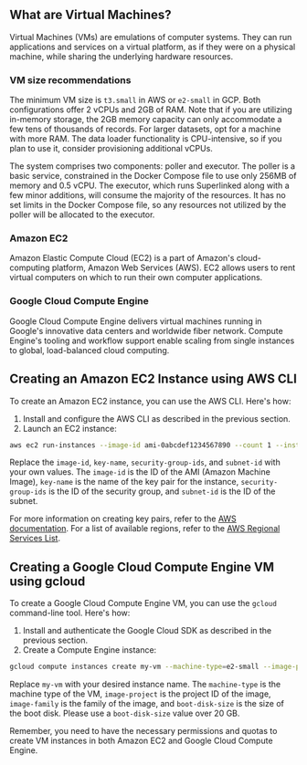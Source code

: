 ## What are Virtual Machines?

Virtual Machines (VMs) are emulations of computer systems. They can run applications and services on a virtual platform, as if they were on a physical machine, while sharing the underlying hardware resources.

### VM size recommendations

The minimum VM size is `t3.small` in AWS or `e2-small` in GCP. Both configurations offer 2 vCPUs and 2GB of RAM. Note that if you are utilizing in-memory storage, the 2GB memory capacity can only accommodate a few tens of thousands of records. For larger datasets, opt for a machine with more RAM. The data loader functionality is CPU-intensive, so if you plan to use it, consider provisioning additional vCPUs.

The system comprises two components: poller and executor. The poller is a basic service, constrained in the Docker Compose file to use only 256MB of memory and 0.5 vCPU. The executor, which runs Superlinked along with a few minor additions, will consume the majority of the resources. It has no set limits in the Docker Compose file, so any resources not utilized by the poller will be allocated to the executor.

### Amazon EC2

Amazon Elastic Compute Cloud (EC2) is a part of Amazon's cloud-computing platform, Amazon Web Services (AWS). EC2 allows users to rent virtual computers on which to run their own computer applications.

### Google Cloud Compute Engine

Google Cloud Compute Engine delivers virtual machines running in Google's innovative data centers and worldwide fiber network. Compute Engine's tooling and workflow support enable scaling from single instances to global, load-balanced cloud computing.

## Creating an Amazon EC2 Instance using AWS CLI

To create an Amazon EC2 instance, you can use the AWS CLI. Here's how:

1. Install and configure the AWS CLI as described in the previous section.
2. Launch an EC2 instance:

```bash
aws ec2 run-instances --image-id ami-0abcdef1234567890 --count 1 --instance-type t3.small --key-name MyKeyPair --security-group-ids sg-903004f8 --subnet-id subnet-6e7f829e
```

Replace the `image-id`, `key-name`, `security-group-ids`, and `subnet-id` with your own values. The `image-id` is the ID of the AMI (Amazon Machine Image), `key-name` is the name of the key pair for the instance, `security-group-ids` is the ID of the security group, and `subnet-id` is the ID of the subnet.

For more information on creating key pairs, refer to the [AWS documentation](https://docs.aws.amazon.com/AWSEC2/latest/UserGuide/ec2-key-pairs.html#having-ec2-create-your-key-pair). For a list of available regions, refer to the [AWS Regional Services List](https://aws.amazon.com/about-aws/global-infrastructure/regional-product-services/).

## Creating a Google Cloud Compute Engine VM using gcloud

To create a Google Cloud Compute Engine VM, you can use the `gcloud` command-line tool. Here's how:

1. Install and authenticate the Google Cloud SDK as described in the previous section.
2. Create a Compute Engine instance:

```bash
gcloud compute instances create my-vm --machine-type=e2-small --image-project=debian-cloud --image-family=debian-9 --boot-disk-size=50GB
```

Replace `my-vm` with your desired instance name. The `machine-type` is the machine type of the VM, `image-project` is the project ID of the image, `image-family` is the family of the image, and `boot-disk-size` is the size of the boot disk. Please use a `boot-disk-size` value over 20 GB.

Remember, you need to have the necessary permissions and quotas to create VM instances in both Amazon EC2 and Google Cloud Compute Engine.